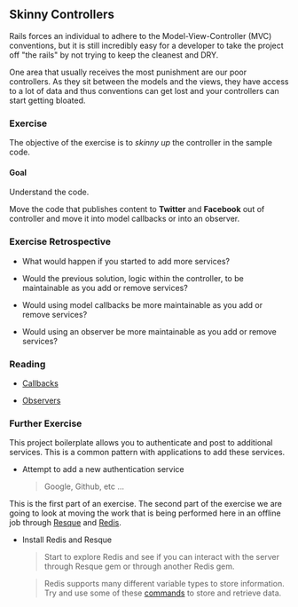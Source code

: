 ## Skinny Controllers

Rails forces an individual to adhere to the Model-View-Controller (MVC)
conventions, but it is still incredibly easy for a developer to take the
project off "the rails" by not trying to keep the cleanest and DRY.

One area that usually receives the most punishment are our poor controllers.
As they sit between the models and the views, they have access to a lot of data
and thus conventions can get lost and your controllers can start getting
bloated.

### Exercise

The objective of the exercise is to _skinny up_ the controller in the sample
code.


#### Goal

Understand the code.

Move the code that publishes content to __Twitter__ and __Facebook__ out of
controller and move it into model callbacks or into an observer.

### Exercise Retrospective

* What would happen if you started to add more services?

* Would the previous solution, logic within the controller, to be maintainable
  as you add or remove services?

* Would using model callbacks be more maintainable as you add or remove
  services?

* Would using an observer be more maintainable as you add or remove services?

### Reading

* [Callbacks](http://guides.rubyonrails.org/active_record_validations_callbacks.html#available-callbacks)

* [Observers](http://guides.rubyonrails.org/active_record_validations_callbacks.html#observers)

### Further Exercise

This project boilerplate allows you to authenticate and post to additional
services. This is a common pattern with applications to add these services.

* Attempt to add a new authentication service

    > Google, Github, etc ...

This is the first part of an exercise. The second part of the exercise we are
going to look at moving the work that is being performed here in an offline
job through [Resque](https://github.com/defunkt/resque) and [Redis](http://redis.io/).

* Install Redis and Resque

    > Start to explore Redis and see if you can interact with the server through
      Resque gem or through another Redis gem.

    > Redis supports many different variable types to store information. Try
      and use some of these [commands](http://redis.io/commands) to store and
      retrieve data.
